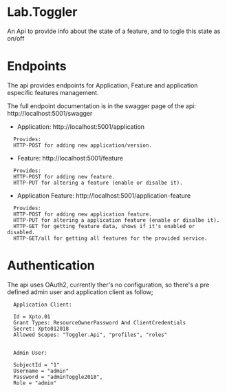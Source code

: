 # Lab.Toggler
An Api to provide info about the state of a feature, and to togle this state as on/off

# Endpoints
The api provides endpoints for Application, Feature and application especific features management. 

The full endpoint documentation is in the swagger page of the api: 
http://localhost:5001/swagger

- Application: http://localhost:5001/application
```
  Provides: 
  HTTP-POST for adding new application/version. 
```
- Feature: http://localhost:5001/feature
```
  Provides: 
  HTTP-POST for adding new feature. 
  HTTP-PUT for altering a feature (enable or disalbe it).
```
- Application Feature: http://localhost:5001/application-feature
```
  Provides: 
  HTTP-POST for adding new application feature. 
  HTTP-PUT for altering a application feature (enable or disalbe it).
  HTTP-GET for getting feature data, shows if it's enabled or disabled.
  HTTP-GET/all for getting all features for the provided service.
```

# Authentication

The api uses OAuth2, currently ther's no configuration, so there's a pre defined admin user and application client as follow;

```
  Application Client:
  
  Id = Xpto.01
  Grant Types: ResourceOwnerPassword And ClientCredentials
  Secret: Xpto012018
  Allowed Scopes: "Toggler.Api", "profiles", "roles"
  
```
```
  Admin User:
  
  SubjectId = "1"
  Username = "admin"
  Password = "adminToggle2018",                  
  Role = "admin"
  
```
